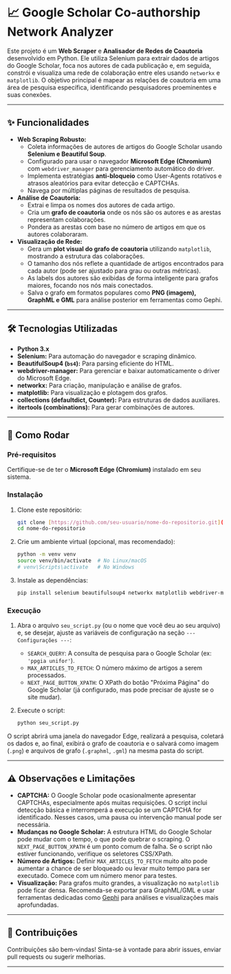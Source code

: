 # 📈 Google Scholar Co-authorship Network Analyzer

Este projeto é um **Web Scraper** e **Analisador de Redes de Coautoria** desenvolvido em Python. Ele utiliza Selenium para extrair dados de artigos do Google Scholar, foca nos autores de cada publicação e, em seguida, constrói e visualiza uma rede de colaboração entre eles usando `networkx` e `matplotlib`. O objetivo principal é mapear as relações de coautoria em uma área de pesquisa específica, identificando pesquisadores proeminentes e suas conexões.

---

## ✨ Funcionalidades

* **Web Scraping Robusto:**
    * Coleta informações de autores de artigos do Google Scholar usando **Selenium e Beautiful Soup**.
    * Configurado para usar o navegador **Microsoft Edge (Chromium)** com `webdriver_manager` para gerenciamento automático do driver.
    * Implementa estratégias **anti-bloqueio** como User-Agents rotativos e atrasos aleatórios para evitar detecção e CAPTCHAs.
    * Navega por múltiplas páginas de resultados de pesquisa.
* **Análise de Coautoria:**
    * Extrai e limpa os nomes dos autores de cada artigo.
    * Cria um **grafo de coautoria** onde os nós são os autores e as arestas representam colaborações.
    * Pondera as arestas com base no número de artigos em que os autores colaboraram.
* **Visualização de Rede:**
    * Gera um **plot visual do grafo de coautoria** utilizando `matplotlib`, mostrando a estrutura das colaborações.
    * O tamanho dos nós reflete a quantidade de artigos encontrados para cada autor (pode ser ajustado para grau ou outras métricas).
    * As labels dos autores são exibidas de forma inteligente para grafos maiores, focando nos nós mais conectados.
    * Salva o grafo em formatos populares como **PNG (imagem), GraphML e GML** para análise posterior em ferramentas como Gephi.

---

## 🛠️ Tecnologias Utilizadas

* **Python 3.x**
* **Selenium:** Para automação do navegador e scraping dinâmico.
* **BeautifulSoup4 (`bs4`):** Para parsing eficiente do HTML.
* **webdriver-manager:** Para gerenciar e baixar automaticamente o driver do Microsoft Edge.
* **networkx:** Para criação, manipulação e análise de grafos.
* **matplotlib:** Para visualização e plotagem dos grafos.
* **collections (defaultdict, Counter):** Para estruturas de dados auxiliares.
* **itertools (combinations):** Para gerar combinações de autores.

---

## 🚀 Como Rodar

### Pré-requisitos

Certifique-se de ter o **Microsoft Edge (Chromium)** instalado em seu sistema.

### Instalação

1.  Clone este repositório:
    ```bash
    git clone [https://github.com/seu-usuario/nome-do-repositorio.git](https://github.com/seu-usuario/nome-do-repositorio.git)
    cd nome-do-repositorio
    ```
2.  Crie um ambiente virtual (opcional, mas recomendado):
    ```bash
    python -m venv venv
    source venv/bin/activate  # No Linux/macOS
    # venv\Scripts\activate   # No Windows
    ```
3.  Instale as dependências:
    ```bash
    pip install selenium beautifulsoup4 networkx matplotlib webdriver-manager
    ```

### Execução

1.  Abra o arquivo `seu_script.py` (ou o nome que você deu ao seu arquivo) e, se desejar, ajuste as variáveis de configuração na seção `--- Configurações ---`:
    * `SEARCH_QUERY`: A consulta de pesquisa para o Google Scholar (ex: `'ppgia unifor'`).
    * `MAX_ARTICLES_TO_FETCH`: O número máximo de artigos a serem processados.
    * `NEXT_PAGE_BUTTON_XPATH`: O XPath do botão "Próxima Página" do Google Scholar (já configurado, mas pode precisar de ajuste se o site mudar).

2.  Execute o script:
    ```bash
    python seu_script.py
    ```

O script abrirá uma janela do navegador Edge, realizará a pesquisa, coletará os dados e, ao final, exibirá o grafo de coautoria e o salvará como imagem (`.png`) e arquivos de grafo (`.graphml`, `.gml`) na mesma pasta do script.

---

## ⚠️ Observações e Limitações

* **CAPTCHA:** O Google Scholar pode ocasionalmente apresentar CAPTCHAs, especialmente após muitas requisições. O script inclui detecção básica e interromperá a execução se um CAPTCHA for identificado. Nesses casos, uma pausa ou intervenção manual pode ser necessária.
* **Mudanças no Google Scholar:** A estrutura HTML do Google Scholar pode mudar com o tempo, o que pode quebrar o scraping. O `NEXT_PAGE_BUTTON_XPATH` é um ponto comum de falha. Se o script não estiver funcionando, verifique os seletores CSS/XPath.
* **Número de Artigos:** Definir `MAX_ARTICLES_TO_FETCH` muito alto pode aumentar a chance de ser bloqueado ou levar muito tempo para ser executado. Comece com um número menor para testes.
* **Visualização:** Para grafos muito grandes, a visualização no `matplotlib` pode ficar densa. Recomenda-se exportar para GraphML/GML e usar ferramentas dedicadas como [Gephi](https://gephi.org/) para análises e visualizações mais aprofundadas.

---

## 🤝 Contribuições

Contribuições são bem-vindas! Sinta-se à vontade para abrir issues, enviar pull requests ou sugerir melhorias.

---

